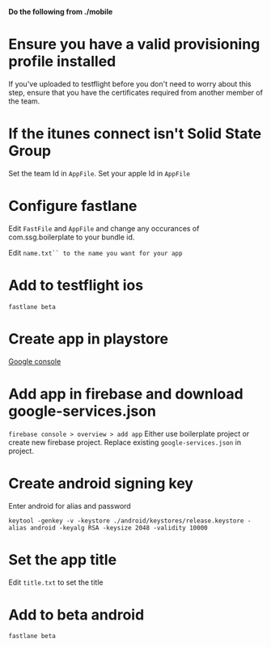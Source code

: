 **Do the following from ./mobile**

# Ensure you have a valid provisioning profile installed
If you've uploaded to testflight before you don't need to worry about this step, ensure that  you have the certificates required from another member of the team.

# If the itunes connect isn't Solid State Group
Set the team Id in ```AppFile```. Set your apple Id in ```AppFile```

# Configure fastlane
Edit ```FastFile``` and ```AppFile``` and change any occurances of com.ssg.boilerplate to your bundle id.

Edit ```name.txt`` to the name you want for your app```

# Add to testflight ios
```
fastlane beta
```

# Create app in playstore
<a href="https://play.google.com/apps">Google console</a>


# Add app in firebase and download google-services.json
```firebase console > overview > add app```
Either use boilerplate project or create new firebase project. Replace existing ```google-services.json``` in project.

# Create android signing key
Enter android for alias and password
```
keytool -genkey -v -keystore ./android/keystores/release.keystore -alias android -keyalg RSA -keysize 2048 -validity 10000
```

# Set the app title
Edit ```title.txt``` to set the title


# Add to beta android
```
fastlane beta
```